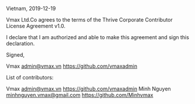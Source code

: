 Vietnam, 2019-12-19

Vmax Ltd.Co agrees to the terms of the Thrive Corporate Contributor License
Agreement v1.0.

I declare that I am authorized and able to make this agreement and sign this
declaration.

Signed,

Vmax admin@vmax.vn https://github.com/vmaxadmin

List of contributors:

Vmax admin@vmax.vn https://github.com/vmaxadmin
Minh Nguyen minhnguyen.vmax@gmail.com https://github.com/Minhvmax